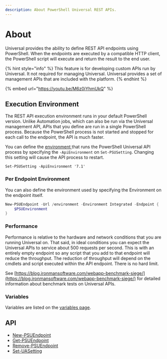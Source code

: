 ```yaml
---
description: About PowerShell Universal REST APIs.
---
```


# About

Universal provides the ability to define REST API endpoints using PowerShell. When the endpoints are executed by a compatible HTTP client, the PowerShell script will execute and return the result to the end user.

{% hint style="info" %}
This feature is for developing custom APIs run by Universal. It not required for managing Universal. Universal provides a set of management APIs that are included with the platform.
{% endhint %}

{% embed url="https://youtu.be/M6z0iYhmUkQ" %}

## Execution Environment

The REST API execution environment runs in your default PowerShell version. Unlike Automation jobs, which can also be run via the Universal management API, APIs that you define are run in a single PowerShell process. Because the PowerShell process is not started and stopped for each call to the endpoint, the API is much faster.

You can define the [environment ](../config/environments.md)that runs the PowerShell Universal API process by specifying the `-ApiEnvironment` on `Set-PSUSetting`. Changing this setting will cause the API process to restart.

```
Set-PSUSetting -ApiEnvironment '7.1'
```

### Per Endpoint Environment

You can also define the environment used by specifying the Environment on the endpoint itself.

```powershell
New-PSUEndpoint -Url /environment -Environment Integrated -Endpoint {
    $PSUEnvironment
}
```

### Performance

Performance is relative to the hardware and network conditions that you are running Universal on. That said, in ideal conditions you can expect the Universal APIs to service about 500 requests per second. This is with an entirely empty endpoint so any script that you add to that endpoint will reduce the throughput. The reduction of throughput will depend on the cmdlets and script executed within the API endpoint. There is no hard limit.

See [https://blog.ironmansoftware.com/webapp-benchmark-siege/](https://blog.ironmansoftware.com/webapp-benchmark-siege/) for detailed information about benchmark tests on Universal APIs.

### Variables

Variables are listed on the [variables page](../platform/variables.md#api).

## API

* [New-PSUEndpoint](https://github.com/ironmansoftware/universal-docs/blob/v5/cmdlets/New-PSUEndpoint.txt)
* [Get-PSUEndpoint](https://github.com/ironmansoftware/universal-docs/blob/v5/cmdlets/Get-PSUEndpoint.txt)
* [Remove-PSUEndpoint](https://github.com/ironmansoftware/universal-docs/blob/v5/cmdlets/Universal/Remove-PSUEndpoint.md)
* [Set-UASetting](https://github.com/ironmansoftware/universal-docs/blob/v5/cmdlets/Universal/Set-UASetting.md)
